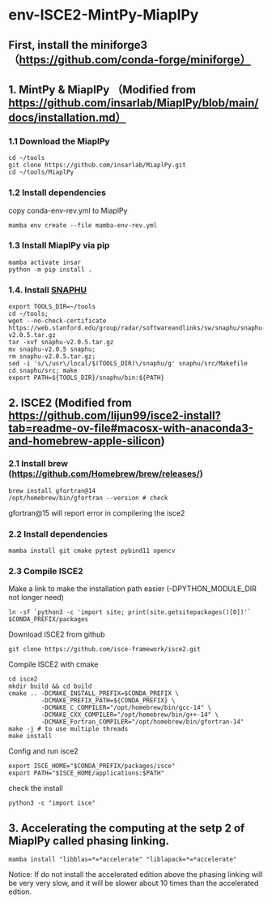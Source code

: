 # env-ISCE2-MintPy-MiaplPy

## First, install the miniforge3 （https://github.com/conda-forge/miniforge）

## 1. MintPy & MiaplPy （Modified from https://github.com/insarlab/MiaplPy/blob/main/docs/installation.md）

### 1.1 Download the MiaplPy
```
cd ~/tools
git clone https://github.com/insarlab/MiaplPy.git
cd ~/tools/MiaplPy
```

### 1.2 Install dependencies
copy conda-env-rev.yml to MiaplPy
```
mamba env create --file mamba-env-rev.yml
```

### 1.3 Install MiaplPy via pip
```
mamba activate insar
python -m pip install .
```

### 1.4. Install [SNAPHU](https://web.stanford.edu/group/radar/softwareandlinks/sw/snaphu/)
```
export TOOLS_DIR=~/tools
cd ~/tools;
wget --no-check-certificate  https://web.stanford.edu/group/radar/softwareandlinks/sw/snaphu/snaphu-v2.0.5.tar.gz
tar -xvf snaphu-v2.0.5.tar.gz
mv snaphu-v2.0.5 snaphu;
rm snaphu-v2.0.5.tar.gz;
sed -i 's/\/usr\/local/$(TOOLS_DIR)\/snaphu/g' snaphu/src/Makefile
cd snaphu/src; make
export PATH=${TOOLS_DIR}/snaphu/bin:${PATH}
```

## 2. ISCE2 (Modified from https://github.com/lijun99/isce2-install?tab=readme-ov-file#macosx-with-anaconda3-and-homebrew-apple-silicon)

### 2.1 Install brew (https://github.com/Homebrew/brew/releases/)
```
brew install gfortran@14
/opt/homebrew/bin/gfortran --version # check
```
gfortran@15 will report error in compilering the isce2

### 2.2 Install dependencies
```
mamba install git cmake pytest pybind11 opencv
```

### 2.3 Compile ISCE2
Make a link to make the installation path easier (-DPYTHON_MODULE_DIR not longer need)
```
ln -sf `python3 -c 'import site; print(site.getsitepackages()[0])'` $CONDA_PREFIX/packages
```
Download ISCE2 from github
```
git clone https://github.com/isce-framework/isce2.git
```
Compile ISCE2 with cmake
```
cd isce2
mkdir build && cd build
cmake .. -DCMAKE_INSTALL_PREFIX=$CONDA_PREFIX \
         -DCMAKE_PREFIX_PATH=${CONDA_PREFIX} \
         -DCMAKE_C_COMPILER="/opt/homebrew/bin/gcc-14" \
         -DCMAKE_CXX_COMPILER="/opt/homebrew/bin/g++-14" \
         -DCMAKE_Fortran_COMPILER="/opt/homebrew/bin/gfortran-14"
make -j # to use multiple threads
make install       
```
Config and run isce2
```
export ISCE_HOME="$CONDA_PREFIX/packages/isce"
export PATH="$ISCE_HOME/applications:$PATH"
```
check the install
```
python3 -c "import isce"
```

## 3. Accelerating the computing at the setp 2 of MiaplPy called phasing linking.
```
mamba install "libblas=*=*accelerate" "liblapack=*=*accelerate"
```
Notice: If do not install the accelerated edition above the phasing linking will be very very slow, and it will be slower about 10 times than the accelerated edtion. 


